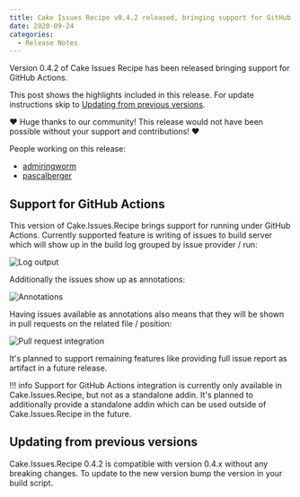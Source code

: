 ```yaml
---
title: Cake Issues Recipe v0.4.2 released, bringing support for GitHub Actions
date: 2020-09-24
categories:
  - Release Notes
---
```


Version 0.4.2 of Cake Issues Recipe has been released bringing support for GitHub Actions.

<!-- more -->

This post shows the highlights included in this release.
For update instructions skip to [Updating from previous versions](#updating-from-previous-versions).

❤ Huge thanks to our community! This release would not have been possible without your support and contributions! ❤

People working on this release:

* [admiringworm](https://github.com/admiringworm)
* [pascalberger](https://github.com/pascalberger)

## Support for GitHub Actions

This version of Cake.Issues.Recipe brings support for running under GitHub Actions.
Currently supported feature is writing of issues to build server which will show up in the build log grouped by issue provider / run:

![Log output](2020-09-24-log-output.png "Log output")

Additionally the issues show up as annotations:

![Annotations](2020-09-24-annotations.png "Annotations")

Having issues available as annotations also means that they will be shown in pull requests on the related file / position:

![Pull request integration](2020-09-24-pullrequest-integration.png "Pull request integration")

It's planned to support remaining features like providing full issue report as artifact in a future release.

!!! info
    Support for GitHub Actions integration is currently only available in Cake.Issues.Recipe, but not as a standalone addin.
    It's planned to additionally provide a standalone addin which can be used outside of Cake.Issues.Recipe in the future.

## Updating from previous versions

Cake.Issues.Recipe 0.4.2 is compatible with version 0.4.x without any breaking changes.
To update to the new version bump the version in your build script.
